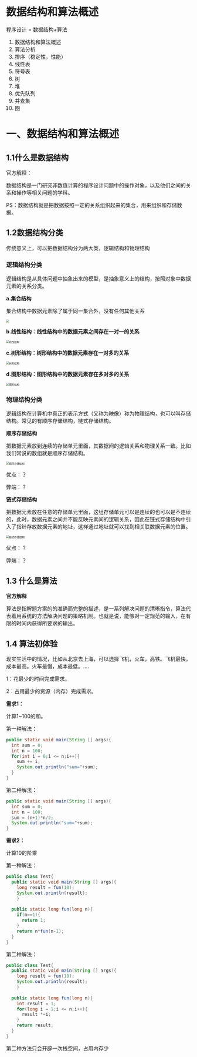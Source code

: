 # 数据结构和算法概述

程序设计 = 数据结构+算法

1. 数据结构和算法概述
2. 算法分析
3. 排序（稳定性，性能）
4. 线性表
5. 符号表
6. 树
7. 堆
8. 优先队列
9. 并查集
10. 图

# 一、数据结构和算法概述

## 1.1什么是数据结构

官方解释：

数据结构是一门研究非数值计算的程序设计问题中的操作对象，以及他们之间的关系和操作等相关问题的学科。

PS：数据结构就是把数据按照一定的关系组织起来的集合，用来组织和存储数据。

## 1.2数据结构分类

传统意义上，可以把数据结构分为两大类，逻辑结构和物理结构

### 逻辑结构分类

逻辑结构是从具体问题中抽象出来的模型，是抽象意义上的结构，按照对象中数据元素的关系分类。

**a.集合结构**

集合结构中数据元素除了属于同一集合外，没有任何其他关系

<img src="集合结构.png" style="zoom:50%;" />

**b.线性结构：线性结构中的数据元素之间存在一对一的关系**

<img src="线性结构.png" alt="线性结构" style="zoom:50%;" />

**c.树形结构：树形结构中的数据元素存在一对多的关系**

<img src="树形结构.png" alt="树形结构" style="zoom:50%;" />

**d.图形结构：图形结构中的数据元素存在多对多的关系**

<img src="图形结构.png" alt="图形结构" style="zoom:50%;" />

### 物理结构分类

逻辑结构在计算机中真正的表示方式（又称为映像）称为物理结构，也可以叫存储结构。常见的有顺序存储结构，链式存储结构。

**顺序存储结构**

把数据元素放到连续的存储单元里面，其数据间的逻辑关系和物理关系一致。比如我们常说的数组就是顺序存储结构。

<img src="顺序存储结构.png" alt="顺序存储结构" style="zoom:50%;" />

优点：？

弊端：？

**链式存储结构**

把数据元素放在任意的存储单元里面，这组存储单元可以是连续的也可以是不连续的，此时，数据元素之间并不能反映元素间的逻辑关系，因此在链式存储结构中引入了指针存放数据元素的地址，这样通过地址就可以找到相关联数据元素的位置。

<img src="链式存储结构.png" alt="链式存储结构" style="zoom:50%;" />

优点：？

弊端：？



## 1.3 什么是算法

**官方解释**

算法是指解题方案的的准确而完整的描述，是一系列解决问题的清晰指令，算法代表着用系统的方法解决问题的策略机制。也就是说，能够对一定规范的输入，在有限的时间内获得所要求的输出。

## 1.4 算法初体验

现实生活中的情况，比如从北京去上海，可以选择飞机，火车，高铁。飞机最快，成本最高。火车最慢，成本最低。....

1：花最少的时间完成需求。

2：占用最少的资源（内存）完成需求。

**需求1：**

计算1~100的和。

第一种解法：

```java
public static void main(String [] args){
  int sum = 0;
  int n = 100;
  for(int i = 0;i <= n;i++){
    sum += i;
    System.out.println("sum="+sum);
  }
}
```

第二种解法：

```java
public static void main(String [] args){
  int sum = 0;
  int n = 100;
  sum = (n+1)*n/2;
  System.out.println("sum="+sum);
}
```

**需求2：**

计算10的阶乘

第一种解法：

```java
public class Test{
  public static void main(String [] args){
  	long result = fun(10);
  	System.out.println(result);
	}
  
  public static long fun(long n){
    if(n==1){
      return 1;
    }
    return n*fun(n-1);
  }
}
```

第二种解法：

```java
public class Test{
  public static void main(String [] args){
  	long result = fun(10);
  	System.out.println(result);
	}
  
  public static long fun(long n){
    int result = 1;
    for(long i = 1;i <= n;i++){
      result *=i;
    }
    return result;
  }
}
```

第二种方法只会开辟一次栈空间，占用内存少